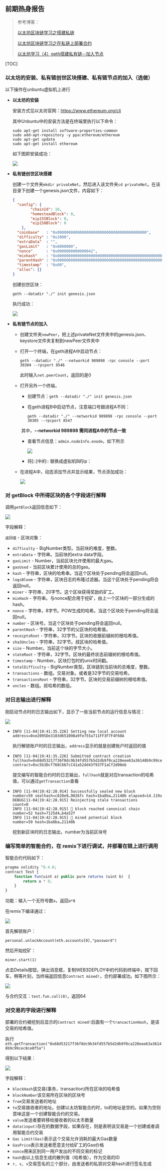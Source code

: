## 前期热身报告

> 参考博客：
>
> [以太坊区块链学习之搭建私链](https://blog.csdn.net/qq_35190319/article/details/79274870)
>
> [以太坊区块链学习之在私链上部署合约](https://blog.csdn.net/qq_35190319/article/details/79283890)
>
> [以太坊学习（4）geth搭建私有链--加入节点](https://blog.csdn.net/dieju8330/article/details/81673175)



[TOC]

### 以太坊的安装、私有链创世区块搭建、私有链节点的加入（选做）

以下操作在unbuntu虚拟机上进行

* **以太坊的安装**

  安装方式见以太坊官网：https://www.ethereum.org/cli

  其中Unbuntu中的安装方法是在终端里执行以下命令：

  ```
  sudo apt-get install software-properties-common
  sudo add-apt-repository -y ppa:ethereum/ethereum
  sudo apt-get update
  sudo apt-get install ethereum
  ```

  如下图即安装成功：

  ![](imgs/gethInstall.png)

* **私有链创世区块搭建**

  创建一个文件夹`mkdir privateNet`，然后进入该文件夹`cd privateNet`。在该目录下创建一个genesis.json文件，内容如下：

  ```json
  {
    "config": {
          "chainId": 10,
          "homesteadBlock": 0,
          "eip155Block": 0,
          "eip158Block": 0
      },
    "coinbase"   : "0x0000000000000000000000000000000000000000",
    "difficulty" : "0x2000",
    "extraData"  : "",
    "gasLimit"   : "0x8000000",
    "nonce"      : "0x0000000000000042",
    "mixhash"    : "0x0000000000000000000000000000000000000000000000000000000000000000",
    "parentHash" : "0x0000000000000000000000000000000000000000000000000000000000000000",
    "timestamp"  : "0x00",
    "alloc": {}
  }
  ```

  创建创世区块：

  `geth --datadir "./" init genesis.json`

  执行成功：

  ![](imgs/createGenesis.png)

* **私有链节点的加入**

  * 创建文件夹`newPeer`，把上述privateNet文件夹中的genesis.json、keystore文件夹复制到newPeer文件夹中

  * 打开一个终端，在geth进程A中启动节点：

    `geth --datadir "./" --networkid 989898 -rpc console --port 30304 --rpcport 8546`

    此时输入`net.peerCount`，返回的是0

  * 打开另外一个终端，

    * 创建节点：`geth --datadir "./" init genesis.json`

    * 在geth进程B中启动节点，注意端口号跟进程A不同：

      `geth --datadir "./" --networkid 989898 -rpc console --port 30305 --rpcport 8547`

    ​	其中，**--networkid 989898  需同进程A中的节点一致**

    * 查看节点信息：`admin.nodeInfo.enode`，如下所示

      ![](imgs/newNode.png)

    * 将[::]中的:: 替换成虚拟机B的ip：

  * 在进程A中，动态添加节点并显示结果，节点添加成功：

    ![](imgs/addPeer.png)



### 对 getBlock 中所得区块的各个字段进行解释

调用`getBlock`返回信息如下：

![](imgs/getBlock.png)

字段解释：

`返回值` - 区块对象：

* `difficulty` - BigNumber类型。当前块的难度，整数。
* `extraData` - 字符串。当前块的extra data字段。
* `gasLimit` - Number，当前区块允许使用的最大gas。
* `gasUsed` - 当前区块累计使用的总的gas。
* `hash` - 字符串，区块的哈希串。当这个区块处于pending将会返回null。
* `logsBloom` - 字符串，区块日志的布隆过滤器。当这个区块处于pending将会返回null。
* `miner` - 字符串，20字节。这个区块获得奖励的矿工。
* `mixHash` - 字符串。与nonce配合用于挖矿，由上一个区块的一部分生成的hash。
* `nonce` - 字符串，8字节。POW生成的哈希。当这个区块处于pending将会返回null。
* `number` - 区块号。当这个区块处于pending将会返回null。
* `parentHash` - 字符串，32字节的父区块的哈希值。
* `receiptsRoot` - 字符串，32字节。区块的收据前缀树的根哈希值。
* `sha3Uncles` - 字符串，32字节。叔区块的哈希值。
* `size` - Number。当前这个块的字节大小。
* `stateRoot` - 字符串，32字节。区块的最终状态前缀树的根哈希值。
* `timestamp` - Number。区块打包时的unix时间戳。
* `totalDifficulty` - BigNumber类型。区块链到当前块的总难度，整数。
* `transactions` - 数组。交易对象。或者是32字节的交易哈希。
* `transactionsRoot` - 字符串，32字节。区块的交易前缀树的根哈希值。
* `uncles` - 数组。叔哈希的数组。



### 对日志输出进行解释

刚启动节点时的日志输出如下，显示了一些当前节点的运行信息与情况：

![](imgs/log.png)

* ```
  INFO [11-04|19:41:35.226] Setting new local account                address=0xe2095De3103d651098a9fe755a711FF3F7F4F60A
  ```

  执行解锁账户时的日志输出，`address`显示的就是创建账户时返回的值

* ```
  INFO [11-04|19:41:35.226] Submitted contract creation              fullhash=0x68d53217f36f8dc9b34fd557b5d2db9f0ca220eee63a36148b9c99cec8ce0f5a contract=0xc5b3Dcf768C667cC41a52dd43f937F1aCf2d00eb
  ```

  提交编写的智能合约时的日志输出，`fullhash`就是对应transaction的哈希值，可以通过`getTransaction`查看

* ```
  INFO [11-04|19:42:28.914] Successfully sealed new block            number=59 sealhash=c828e9…9026fc hash=1ba8ba…21140b elapsed=14.119s
  DEBUG[11-04|19:42:28.915] Reinjecting stale transactions           count=0
  INFO [11-04|19:42:28.915] 🔗 block reached canonical chain          number=52 hash=7125d4…b4a52f
  INFO [11-04|19:42:28.915] 🔨 mined potential block                  number=59 hash=1ba8ba…21140b
  ```

  挖到新区块时的日志输出，number为当前区块号


### 编写简单的智能合约，在 remix下进行调试，并部署在链上进行调用

智能合约代码如下：

```javascript
pragma solidity ^0.4.0;
contract Test {
    function fun(uint a) public pure returns (uint b)  {
        return a * 8;
    }
}
```

功能：输入一个无符号数`a`，返回`a*8`

在remix下编译通过：

![](imgs/remix.png)

首先解锁账户：

`personal.unlockAccount(eth.accounts[0],"password")`

然后开始挖矿：

`miner.start(1)`

点击Details按钮，弹出消息框，复制WEB3DEPLOY中的代码到终端中，按下回车，稍等片刻，当终端返回信息`Contract mined!`，合约部署成功。如下图所示：

![](imgs/contract.png)

与合约交互：`test.fun.call(8)`，返回64



### 对交易的字段进行解释

部署的合约被挖到后显示的`Contract mined!`后面有一个`transactionHash`，是该交易的哈希值。

执行`eth.getTransaction("0x68d53217f36f8dc9b34fd557b5d2db9f0ca220eee63a36148b9c99cec8ce0f5a")`

得到以下结果：

![](imgs/transaction.png)

字段解释：

* `blockHash`该交易(事务，transaction)所在区块的哈希值
* `blockNumber`该交易所在区块的区块号
* `from`交易发送者的地址
* `to`交易接收者的地址。创建以太坊智能合约时，to的地址是空的。如果为空则意味这是一个创建智能合约的交易。
* `value`发送者要转移给接收者的以太币数量
* `data(input)`存在的数据字段，如果存在，则是表明该交易是一个创建或者调用智能合约交易
* `Gas Limit(Gas)`表示这个交易允许消耗的最大Gas数量
* `GasPrice`表示发送者愿意支付给矿工的Gas价格
* `nonce`用来区别同一用户发出的不同交易的标记
* `hash`由以上信息生成的散列值（哈希值），作为交易的ID
* `r, s, v`交易签名的三个部分，由发送者的私钥对交易hash进行签名生成